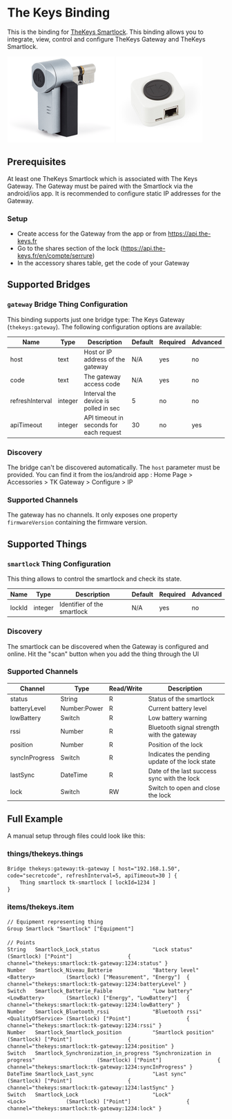 # The Keys Binding

This is the binding for [TheKeys Smartlock](https://www.the-keys.eu/fr/produits/8-serrure-connectee.html).
This binding allows you to integrate, view, control and configure TheKeys Gateway and TheKeys Smartlock.

![The Keys smartlock](doc/thekeys-smartlock.png)
![The Keys gateway](doc/thekeys-gateway.png)

## Prerequisites

At least one TheKeys Smartlock which is associated with The Keys Gateway.
The Gateway must be paired with the Smartlock via the android/ios app.
It is recommended to configure static IP addresses for the Gateway.

### Setup

- Create access for the Gateway from the app or from https://api.the-keys.fr
- Go to the shares section of the lock (https://api.the-keys.fr/en/compte/serrure)
- In the accessory shares table, get the code of your Gateway

## Supported Bridges

### `gateway` Bridge Thing Configuration

This binding supports just one bridge type: The Keys Gateway (`thekeys:gateway`).
The following configuration options are available:

| Name            | Type    | Description                             | Default | Required | Advanced |
|-----------------|---------|-----------------------------------------|---------|----------|----------|
| host            | text    | Host or IP address of the gateway       | N/A     | yes      | no       |
| code            | text    | The gateway access code                 | N/A     | yes      | no       |
| refreshInterval | integer | Interval the device is polled in sec    | 5       | no       | no       |
| apiTimeout      | integer | API timeout in seconds for each request | 30      | no       | yes      |

### Discovery

The bridge can't be discovered automatically.
The `host` parameter must be provided.
You can find it from the ios/android app : Home Page > Accessories > TK Gateway > Configure > IP

### Supported Channels

The gateway has no channels.
It only exposes one property `firmwareVersion` containing the firmware version.

## Supported Things

### `smartlock` Thing Configuration

This thing allows to control the smartlock and check its state.

| Name            | Type    | Description                           | Default | Required | Advanced |
|-----------------|---------|---------------------------------------|---------|----------|----------|
| lockId          | integer | Identifier of the smartlock           | N/A     | yes      | no       |

### Discovery

The smartlock can be discovered when the Gateway is configured and online.
Hit the "scan" button when you add the thing through the UI

### Supported Channels

| Channel         | Type         | Read/Write | Description                                    |
|-----------------|--------------|------------|------------------------------------------------|
| status          | String       | R          | Status of the smartlock                        |
| batteryLevel    | Number:Power | R          | Current battery level                          |
| lowBattery      | Switch       | R          | Low battery warning                            |
| rssi            | Number       | R          | Bluetooth signal strength with the gateway     |
| position        | Number       | R          | Position of the lock                           |
| syncInProgress  | Switch       | R          | Indicates the pending update of the lock state |
| lastSync        | DateTime     | R          | Date of the last success sync with the lock    |
| lock            | Switch       | RW         | Switch to open and close the lock              |

## Full Example

A manual setup through files could look like this:

### things/thekeys.things

```
Bridge thekeys:gateway:tk-gateway [ host="192.168.1.50", code="secretcode", refreshInterval=5, apiTimeout=30 ] {
    Thing smartlock tk-smartlock [ lockId=1234 ]
}
```

### items/thekeys.item

```
// Equipment representing thing
Group Smartlock "Smartlock" ["Equipment"]

// Points
String   Smartlock_Lock_status                 "Lock status"                                    (Smartlock) ["Point"]                  { channel="thekeys:smartlock:tk-gateway:1234:status" }         
Number   Smartlock_Niveau_Batterie             "Battery level"               <Battery>          (Smartlock) ["Measurement", "Energy"]  { channel="thekeys:smartlock:tk-gateway:1234:batteryLevel" }   
Switch   Smartlock_Batterie_Faible             "Low battery"                 <LowBattery>       (Smartlock) ["Energy", "LowBattery"]   { channel="thekeys:smartlock:tk-gateway:1234:lowBattery" }     
Number   Smartlock_Bluetooth_rssi              "Bluetooth rssi"              <QualityOfService> (Smartlock) ["Point"]                  { channel="thekeys:smartlock:tk-gateway:1234:rssi" }           
Number   Smartlock_Smartlock_position          "Smartlock position"                             (Smartlock) ["Point"]                  { channel="thekeys:smartlock:tk-gateway:1234:position" }       
Switch   Smartlock_Synchronization_in_progress "Synchronization in progress"                    (Smartlock) ["Point"]                  { channel="thekeys:smartlock:tk-gateway:1234:syncInProgress" } 
DateTime Smartlock_Last_sync                   "Last sync"                                      (Smartlock) ["Point"]                  { channel="thekeys:smartlock:tk-gateway:1234:lastSync" }       
Switch   Smartlock_Lock                        "Lock"                        <Lock>             (Smartlock) ["Point"]                  { channel="thekeys:smartlock:tk-gateway:1234:lock" }           
```
